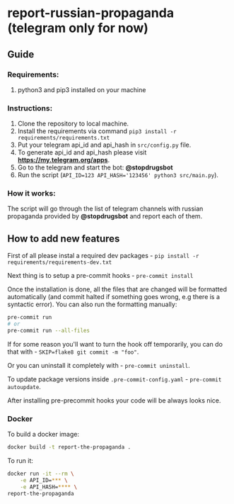 # report-russian-propaganda (telegram only for now)

## Guide

### Requirements:
1. python3 and pip3 installed on your machine

### Instructions:
1. Clone the repository to local machine.
2. Install the requirements via command `pip3 install -r requirements/requirements.txt`
3. Put your telegram api_id and api_hash in `src/config.py` file.
4. To generate api_id and api_hash please visit **https://my.telegram.org/apps**.
5. Go to the telegram and start the bot: **@stopdrugsbot**
6. Run the script (`API_ID=123 API_HASH='123456' python3 src/main.py`).

### How it works:
The script will go through the list of telegram channels with russian propaganda provided by **@stopdrugsbot** and report each of them.


## How to add new features

First of all please instal a required dev packages - `pip install -r requirements/requirements-dev.txt`

Next thing is to setup a pre-commit hooks - `pre-commit install`

Once the installation is done, all the files that are changed will be formatted automatically (and commit halted if something goes wrong, e.g there is a syntactic error). You can also run the formatting manually:

```bash
pre-commit run
# or
pre-commit run --all-files
```

If for some reason you'll want to turn the hook off temporarily, you can do that with - `SKIP=flake8 git commit -m "foo"`.

Or you can uninstall it completely with - `pre-commit uninstall`.

To update package versions inside `.pre-commit-config.yaml` - `pre-commit autoupdate`.

After installing pre-precommit hooks your code will be always looks nice.


### Docker

To build a docker image:

```bash
docker build -t report-the-propaganda .
```

To run it:

```bash
docker run -it --rm \
    -e API_ID=*** \
    -e API_HASH=**** \
report-the-propaganda
```
